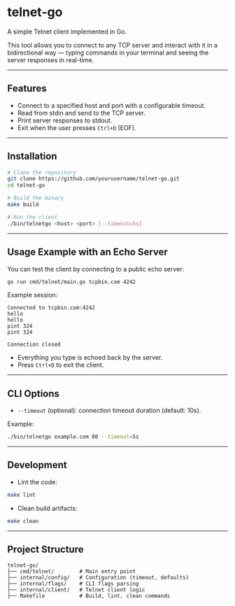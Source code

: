 # telnet-go

A simple Telnet client implemented in Go.

This tool allows you to connect to any TCP server and interact with it in a bidirectional way — typing commands in your terminal and seeing the server responses in real-time.

---

## Features

- Connect to a specified host and port with a configurable timeout.
- Read from stdin and send to the TCP server.
- Print server responses to stdout.
- Exit when the user presses `Ctrl+D` (EOF).

---

## Installation

```bash
# Clone the repository
git clone https://github.com/yourusername/telnet-go.git
cd telnet-go

# Build the binary
make build

# Run the client
./bin/telnetgo <host> <port> [--timeout=5s]
````

---

## Usage Example with an Echo Server

You can test the client by connecting to a public echo server:

```bash
go run cmd/telnet/main.go tcpbin.com 4242
```

Example session:

```
Connected to tcpbin.com:4242
hello
hello
pint 324
pint 324

Connection closed
```

* Everything you type is echoed back by the server.
* Press `Ctrl+D` to exit the client.

---

## CLI Options

* `--timeout` (optional): connection timeout duration (default: 10s).

Example:

```bash
./bin/telnetgo example.com 80 --timeout=5s
```

---

## Development

* Lint the code:

```bash
make lint
```

* Clean build artifacts:

```bash
make clean
```

---

## Project Structure

```
telnet-go/
├── cmd/telnet/        # Main entry point
├── internal/config/   # Configuration (timeout, defaults)
├── internal/flags/    # CLI flags parsing
├── internal/client/   # Telnet client logic
├── Makefile           # Build, lint, clean commands
```
